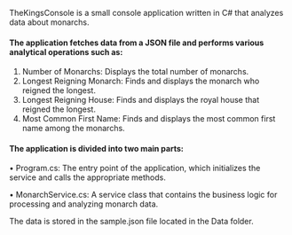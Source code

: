 TheKingsConsole is a small console application written in C# that analyzes data about monarchs. 

#### The application fetches data from a JSON file and performs various analytical operations such as:
1.	Number of Monarchs: Displays the total number of monarchs.
2.	Longest Reigning Monarch: Finds and displays the monarch who reigned the longest.
3.	Longest Reigning House: Finds and displays the royal house that reigned the longest.
4.	Most Common First Name: Finds and displays the most common first name among the monarchs.

#### The application is divided into two main parts:

•	Program.cs: The entry point of the application, which initializes the service and calls the appropriate methods.

•	MonarchService.cs: A service class that contains the business logic for processing and analyzing monarch data.

The data is stored in the sample.json file located in the Data folder.

